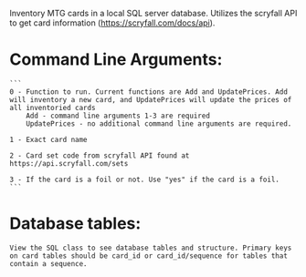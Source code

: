 Inventory MTG cards in a local SQL server database. Utilizes the scryfall API to get card information (https://scryfall.com/docs/api).

# Command Line Arguments: 
	```
	0 - Function to run. Current functions are Add and UpdatePrices. Add will inventory a new card, and UpdatePrices will update the prices of all inventoried cards
		Add - command line arguments 1-3 are required
		UpdatePrices - no additional command line arguments are required.

	1 - Exact card name

	2 - Card set code from scryfall API found at https://api.scryfall.com/sets

	3 - If the card is a foil or not. Use "yes" if the card is a foil.
	```

# Database tables:
	View the SQL class to see database tables and structure. Primary keys on card tables should be card_id or card_id/sequence for tables that contain a sequence.